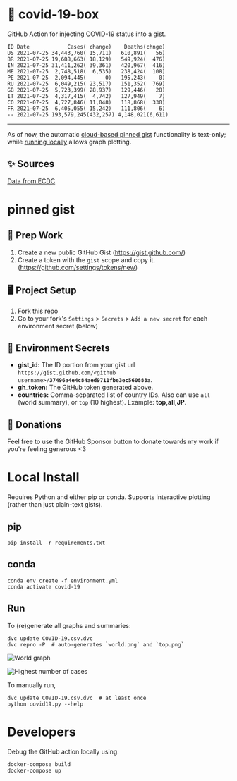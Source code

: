 # 🏥 covid-19-box

GitHub Action for injecting COVID-19 status into a gist.

```
ID Date            Cases( change)    Deaths(chnge)
US 2021-07-25 34,443,760( 15,711)   610,891(   56)
BR 2021-07-25 19,688,663( 18,129)   549,924(  476)
IN 2021-07-25 31,411,262( 39,361)   420,967(  416)
ME 2021-07-25  2,748,518(  6,535)   238,424(  108)
PE 2021-07-25  2,094,445(      0)   195,243(    0)
RU 2021-07-25  6,049,215( 23,517)   151,352(  769)
GB 2021-07-25  5,723,399( 28,937)   129,446(   28)
IT 2021-07-25  4,317,415(  4,742)   127,949(    7)
CO 2021-07-25  4,727,846( 11,048)   118,868(  330)
FR 2021-07-25  6,405,055( 15,242)   111,806(    6)
-- 2021-07-25 193,579,245(432,257) 4,148,021(6,611)
```

---

As of now, the automatic [cloud-based pinned gist](#pinned-gist) functionality is text-only;
while [running locally](#local-install) allows graph plotting.

## ✨ Sources

[Data from ECDC](https://www.ecdc.europa.eu/en/publications-data/download-todays-data-geographic-distribution-covid-19-cases-worldwide)

# pinned gist

## 🎒 Prep Work
1. Create a new public GitHub Gist (https://gist.github.com/)
1. Create a token with the `gist` scope and copy it. (https://github.com/settings/tokens/new)

## 🖥 Project Setup
1. Fork this repo
1. Go to your fork's `Settings` > `Secrets` > `Add a new secret` for each environment secret (below)

## 🤫 Environment Secrets
- **gist_id:** The ID portion from your gist url `https://gist.github.com/<github username>/`**`37496a4e4c84aed9711fbe3ec560888a`**.
- **gh_token:** The GitHub token generated above.
- **countries:** Comma-separated list of country IDs. Also can use `all` (world summary), or `top` (10 highest). Example: **top,all,JP**.

## 💸 Donations

Feel free to use the GitHub Sponsor button to donate towards my work if you're feeling generous <3

# Local Install

Requires Python and either pip or conda. Supports interactive plotting (rather than just plain-text gists).

## pip

```
pip install -r requirements.txt
```

## conda

```
conda env create -f environment.yml
conda activate covid-19
```

## Run

To (re)generate all graphs and summaries:

```
dvc update COVID-19.csv.dvc
dvc repro -P  # auto-generates `world.png` and `top.png`
```

![World graph](world.png)

![Highest number of cases](top.png)

To manually run,

```
dvc update COVID-19.csv.dvc  # at least once
python covid19.py --help
```

# Developers

Debug the GitHub action locally using:

```
docker-compose build
docker-compose up
```
